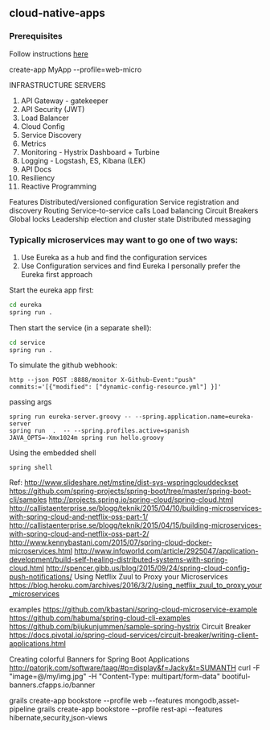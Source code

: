 cloud-native-apps
------------------



### Prerequisites 
Follow instructions [here](./PREREQUISITES.md)

create-app MyApp --profile=web-micro

INFRASTRUCTURE SERVERS
1. API Gateway - gatekeeper
1. API Security (JWT) 
2. Load Balancer
2. Cloud Config
2. Service Discovery 
2. Metrics 
2. Monitoring - Hystrix Dashboard + Turbine    
2. Logging   - Logstash, ES, Kibana (LEK)
2. API Docs 
3. Resiliency 
4. Reactive Programming  

Features 
Distributed/versioned configuration
Service registration and discovery
Routing
Service-to-service calls
Load balancing
Circuit Breakers
Global locks
Leadership election and cluster state
Distributed messaging



### Typically microservices may want to go one of two ways:
1. Use Eureka as a hub and find the configuration services
2. Use Configuration services and find Eureka
I personally prefer the Eureka first approach

Start the eureka app first:
```bash
cd eureka
spring run .
```
Then start the service (in a separate shell):

```bash
cd service
spring run .
```

To simulate the github webhook:
```
http --json POST :8888/monitor X-Github-Event:"push" commits:='[{"modified": ["dynamic-config-resource.yml"] }]'
```

passing args
```
spring run eureka-server.groovy -- --spring.application.name=eureka-server
spring run  .  -- --spring.profiles.active=spanish
JAVA_OPTS=-Xmx1024m spring run hello.groovy
```

Using the embedded shell
```
spring shell
```
 

Ref:
http://www.slideshare.net/mstine/dist-sys-wspringclouddeckset
https://github.com/spring-projects/spring-boot/tree/master/spring-boot-cli/samples
http://projects.spring.io/spring-cloud/spring-cloud.html
http://callistaenterprise.se/blogg/teknik/2015/04/10/building-microservices-with-spring-cloud-and-netflix-oss-part-1/
http://callistaenterprise.se/blogg/teknik/2015/04/15/building-microservices-with-spring-cloud-and-netflix-oss-part-2/
http://www.kennybastani.com/2015/07/spring-cloud-docker-microservices.html
http://www.infoworld.com/article/2925047/application-development/build-self-healing-distributed-systems-with-spring-cloud.html
http://spencer.gibb.us/blog/2015/09/24/spring-cloud-config-push-notifications/
Using Netflix Zuul to Proxy your Microservices
https://blog.heroku.com/archives/2016/3/2/using_netflix_zuul_to_proxy_your_microservices

examples
https://github.com/kbastani/spring-cloud-microservice-example
https://github.com/habuma/spring-cloud-cli-examples
https://github.com/bijukunjummen/sample-spring-hystrix
Circuit Breaker
https://docs.pivotal.io/spring-cloud-services/circuit-breaker/writing-client-applications.html

Creating colorful Banners for Spring Boot Applications
http://patorjk.com/software/taag/#p=display&f=Jacky&t=SUMANTH
curl -F "image=@/my/img.jpg"  -H "Content-Type: multipart/form-data"  bootiful-banners.cfapps.io/banner


grails create-app bookstore --profile web --features mongodb,asset-pipeline
grails create-app bookstore --profile rest-api --features hibernate,security,json-views